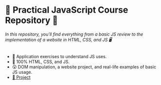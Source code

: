 # 📁 Practical JavaScript Course Repository 🧩
###### In this repository, you'll find everything from a basic JS review to the implementation of a website in HTML, CSS, and JS 🖥️

- 🎯 Application exercises to understand JS uses.
- 💯 100% HTML, CSS, and JS.
- 😲 DOM manipulation, a website project, and real-life examples of basic JS usage.
- [🚀 Project]("https://jevdev2304.github.io/cursoPracticoJS/practicoJs-CursoFront/index.html")

